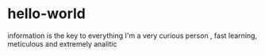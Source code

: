 # hello-world
 information is the key to everything
I'm a very curious person , fast learning, meticulous and extremely analitic

